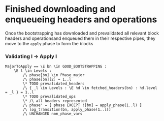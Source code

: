 # Finished downloading and enqueueing headers and operations

Once the bootstrapping has downloaded and prevalidated all relevant block headers and operationsand enqueued them in their respective pipes, they move to the `apply` phase to form the blocks

### Validating l -> Apply l

```
MajorToApply == \E bn \in GOOD_BOOTSTRAPPING :
    \E l \in Levels :
        /\ phase[bn] \in Phase_major
        /\ phase[bn][2] = 1..l
        \* TODO prevalidated_headers
        /\ { _l \in Levels : \E hd \in fetched_headers(bn) : hd.level = _l } = 1..l
        \* TODO prevalidated_ops
        \* /\ all headers represented
        /\ phase' = [ phase EXCEPT ![bn] = apply_phase(1..l) ]
        /\ log_transition(bn, apply_phase(1..l))
        /\ UNCHANGED non_phase_vars
```
